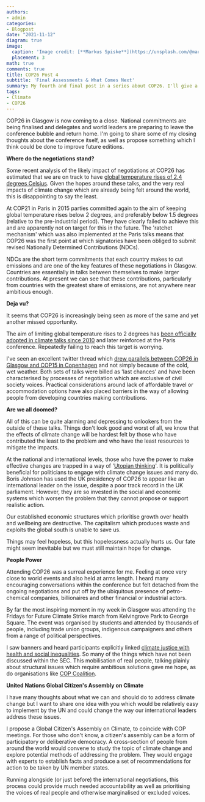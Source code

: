 ```yaml
---
authors:
- admin
categories:
- Blogpost
date: "2021-11-12"
diagram: true
image:
  caption: 'Image credit: [**Markus Spiske**](https://unsplash.com/@markusspiske)'
  placement: 3
math: true
comments: true
title: COP26 Post 4
subtitle: 'Final Assessments & What Comes Next'
summary: My fourth and final post in a series about COP26. I'll give a final update and discuss what more could be done.
tags:
- Climate
- COP26
---
```


COP26 in Glasgow is now coming to a close. National commitments are being finalised and delegates and world leaders are preparing to leave the conference bubble and return home. I'm going to share some of my closing thoughts about the conference itself, as well as propose something which I think could be done to improve future editions.

**Where do the negotiations stand?**

Some recent analysis of the likely impact of negotiations at COP26 has estimated that we are on track to have [global temperature rises of 2.4 degrees Celsius](https://www.theguardian.com/environment/2021/nov/09/cop26-sets-course-for-disastrous-heating-of-more-than-24c-says-key-report). Given the hopes around these talks, and the very real impacts of climate change which are already being felt around the world, this is disappointing to say the least.

At COP21 in Paris in 2015 parties committed again to the aim of keeping global temperature rises below 2 degrees, and preferably below 1.5 degrees (relative to the pre-industrial period). They have clearly failed to achieve this and are apparently not on target for this in the future. The 'ratchet mechanism' which was also implemented at the Paris talks means that COP26 was the first point at which signatories have been obliged to submit revised Nationally Determined Contributions (NDCs).

NDCs are the short term commitments that each country makes to cut emissions and are one of the key features of these negotiations in Glasgow. Countries are essentially in talks between themselves to make larger contributions. At present we can see that these contributions, particularly from countries with the greatest share of emissions, are not anywhere near ambitious enough.

**Deja vu?**

It seems that COP26 is increasingly being seen as more of the same and yet another missed opportunity.

The aim of limiting global temperature rises to 2 degrees has [been officially adopted in climate talks since 2010](https://www.carbonbrief.org/explainer-the-ratchet-mechanism-within-the-paris-climate-deal) and later reinforced at the Paris conference. Repeatedly failing to reach this target is worrying.

I've seen an excellent twitter thread which [drew parallels between COP26 in Glasgow and COP15 in Copenhagen](https://threadreaderapp.com/thread/1455306187398914048.html) and not simply because of the cold, wet weather. Both sets of talks were billed as 'last chances' and have been characterised by processes of negotiation which are exclusive of civil society voices. Practical considerations around lack of affordable travel or accommodation options have also placed barriers in the way of allowing people from developing countries making contributions.

**Are we all doomed?**

All of this can be quite alarming and depressing to onlookers from the outside of these talks. Things don't look good and worst of all, we know that the effects of climate change will be hardest felt by those who have contributed the least to the problem and who have the least resources to mitigate the impacts.

At the national and international levels, those who have the power to make effective changes are trapped in a way of '[Utopian thinking](https://link.springer.com/article/10.1057/sth.2015.12)'. It is politically beneficial for politicians to engage with climate change issues and many do. Boris Johnson has used the UK presidency of COP26 to appear like an international leader on the issue, despite a poor track record in the UK parliament. However, they are so invested in the social and economic systems which worsen the problem that they cannot propose or support realistic action.

Our established economic structures which prioritise growth over health and wellbeing are destructive. The capitalism which produces waste and exploits the global south is unable to save us.

Things may feel hopeless, but this hopelessness actually hurts us. Our fate might seem inevitable but we must still maintain hope for change.

**People Power**

Attending COP26 was a surreal experience for me. Feeling at once very close to world events and also held at arms length. I heard many encouraging conversations within the conference but felt detached from the ongoing negotiations and put off by the ubiquitous presence of petro-chemical companies, billionaires and other financial or industrial actors.

By far the most inspiring moment in my week in Glasgow was attending the Fridays for Future Climate Strike march from Kelvingrove Park to George Square. The event was organised by students and attended by thousands of people, including trade union groups, indigenous campaigners and others from a range of political perspectives.

I saw banners and heard participants explicitly linked [climate justice with health and social inequalities](https://twitter.com/i/status/1456670075717570563). So many of the things which have not been discussed within the SEC. This mobilisation of real people, talking plainly about structural issues which require ambitious solutions gave me hope, as do organisations like [COP Coalition](https://cop26coalition.org/).

**United Nations Global Citizen's Assembly on Climate**

I have many thoughts about what we can and should do to address climate change but I want to share one idea with you which would be relatively easy to implement by the UN and could change the way our international leaders address these issues.

I propose a Global Citizen's Assembly on Climate, to coincide with COP meetings. For those who don't know, a citizen's assembly can be a form of participatory or deliberative democracy. A cross-section of people from around the world would convene to study the topic of climate change and explore potential methods of addressing the problem. They would engage with experts to establish facts and produce a set of recommendations for action to be taken by UN member states.

Running alongside (or just before) the international negotiations, this process could provide much needed accountability as well as prioritising the voices of real people and otherwise marginalised or excluded voices.


